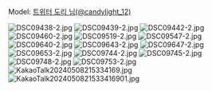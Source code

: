 ﻿---
dddd: 2024.04.07 양시숲 벚꽃
nickname: 도리
sns_type: x
sns_id: candylight_12
---

<a name="candylight_12"></a>
Model: <a href="https://x.com/candylight_12" target="_blank">트위터 도리 님(@candylight_12)</a>

![DSC09438-2.jpg](/assets/img/2024/04-07/도리/DSC09438-2.jpg)
![DSC09439-2.jpg](/assets/img/2024/04-07/도리/DSC09439-2.jpg)
![DSC09442-2.jpg](/assets/img/2024/04-07/도리/DSC09442-2.jpg)
![DSC09460-2.jpg](/assets/img/2024/04-07/도리/DSC09460-2.jpg)
![DSC09519-2.jpg](/assets/img/2024/04-07/도리/DSC09519-2.jpg)
![DSC09547-2.jpg](/assets/img/2024/04-07/도리/DSC09547-2.jpg)
![DSC09640-2.jpg](/assets/img/2024/04-07/도리/DSC09640-2.jpg)
![DSC09643-2.jpg](/assets/img/2024/04-07/도리/DSC09643-2.jpg)
![DSC09647-2.jpg](/assets/img/2024/04-07/도리/DSC09647-2.jpg)
![DSC09653-2.jpg](/assets/img/2024/04-07/도리/DSC09653-2.jpg)
![DSC09744-2.jpg](/assets/img/2024/04-07/도리/DSC09744-2.jpg)
![DSC09745-2.jpg](/assets/img/2024/04-07/도리/DSC09745-2.jpg)
![DSC09748-2.jpg](/assets/img/2024/04-07/도리/DSC09748-2.jpg)
![DSC09753-2.jpg](/assets/img/2024/04-07/도리/DSC09753-2.jpg)
![KakaoTalk20240508215334169.jpg](/assets/img/2024/04-07/도리/KakaoTalk20240508215334169.jpg)
![KakaoTalk2024050821533416901.jpg](/assets/img/2024/04-07/도리/KakaoTalk2024050821533416901.jpg)
